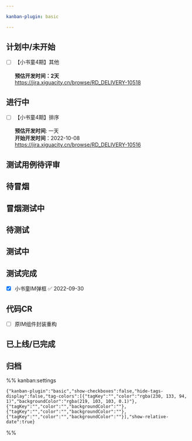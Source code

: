 ```yaml
---

kanban-plugin: basic

---
```


## 计划中/未开始

- [ ] 【小书童4期】其他<br><br>**预估开发时间：2天**<br>https://jira.xiguacity.cn/browse/RD_DELIVERY-10518


## 进行中

- [ ] 【小书童4期】排序<br><br>**预估开发时间**: 一天 <br>**开始开发时间**：2022-10-08<br>https://jira.xiguacity.cn/browse/RD_DELIVERY-10516


## 测试用例待评审



## 待冒烟



## 冒烟测试中



## 待测试



## 测试中



## 测试完成

- [x] 小书童IM弹框 ✅ 2022-09-30


## 代码CR

- [ ] 原IM组件封装重构


## 已上线/已完成



## 归档





%% kanban:settings
```
{"kanban-plugin":"basic","show-checkboxes":false,"hide-tags-display":false,"tag-colors":[{"tagKey":"","color":"rgba(230, 133, 94, 1)","backgroundColor":"rgba(219, 103, 103, 0.1)"},{"tagKey":"","color":"","backgroundColor":""},{"tagKey":"","color":"","backgroundColor":""},{"tagKey":"","color":"","backgroundColor":""}],"show-relative-date":true}
```
%%